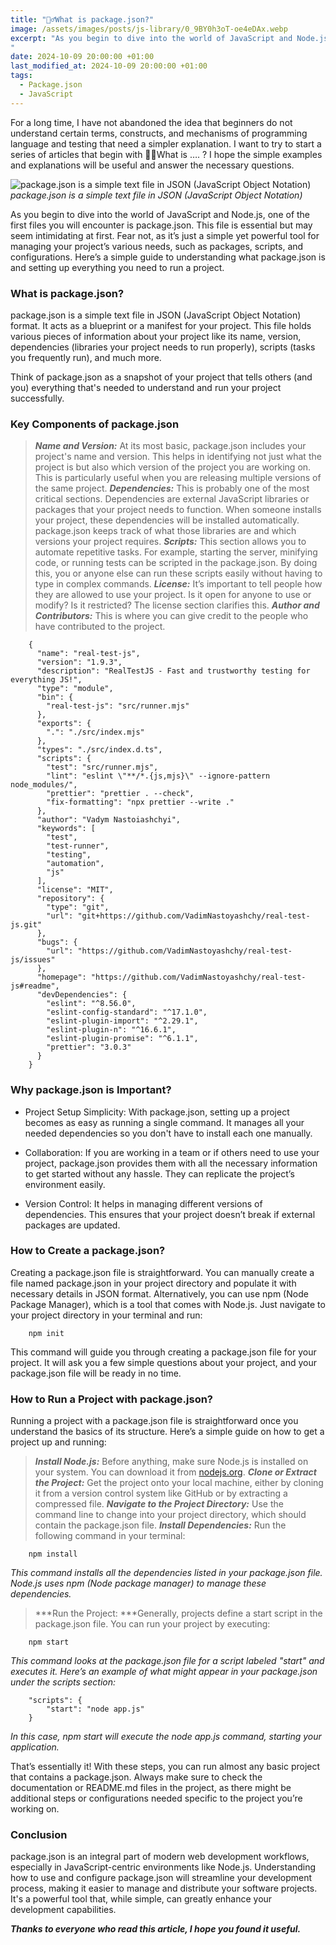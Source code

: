 ```yaml
---
title: "💁‍♂️What is package.json?"
image: /assets/images/posts/js-library/0_9BY0h3oT-oe4eDAx.webp
excerpt: "As you begin to dive into the world of JavaScript and Node.js, one of the first files you will encounter is package.json. This file is essential but may seem intimidating at first. Fear not, as it’s just a simple yet powerful tool for managing your project’s various needs, such as packages, scripts, and configurations. Here’s a simple guide to understanding what package.json is and setting up everything you need to run a project.
"
date: 2024-10-09 20:00:00 +01:00
last_modified_at: 2024-10-09 20:00:00 +01:00
tags:
  - Package.json
  - JavaScript
---
```


For a long time, I have not abandoned the idea that beginners do not understand certain terms, constructs, and mechanisms of programming language and testing that need a simpler explanation. I want to try to start a series of articles that begin with
 💁‍♂️What is …. ? 
I hope the simple examples and explanations will be useful and answer the necessary questions.

![package.json is a simple text file in JSON (JavaScript Object Notation)](https://cdn-images-1.medium.com/max/2240/1*uUGbYKSD0xjtrSbctRlZag.jpeg)*package.json is a simple text file in JSON (JavaScript Object Notation)*

As you begin to dive into the world of JavaScript and Node.js, one of the first files you will encounter is package.json. This file is essential but may seem intimidating at first. Fear not, as it’s just a simple yet powerful tool for managing your project’s various needs, such as packages, scripts, and configurations. Here’s a simple guide to understanding what package.json is and setting up everything you need to run a project.

### What is package.json?

package.json is a simple text file in JSON (JavaScript Object Notation) format. It acts as a blueprint or a manifest for your project. This file holds various pieces of information about your project like its name, version, dependencies (libraries your project needs to run properly), scripts (tasks you frequently run), and much more.

Think of package.json as a snapshot of your project that tells others (and you) everything that's needed to understand and run your project successfully.

### Key Components of package.json
> ***Name and Version:*** At its most basic, package.json includes your project's name and version. This helps in identifying not just what the project is but also which version of the project you are working on. This is particularly useful when you are releasing multiple versions of the same project.
> ***Dependencies:*** This is probably one of the most critical sections. Dependencies are external JavaScript libraries or packages that your project needs to function. When someone installs your project, these dependencies will be installed automatically. package.json keeps track of what those libraries are and which versions your project requires.
> ***Scripts:*** This section allows you to automate repetitive tasks. For example, starting the server, minifying code, or running tests can be scripted in the package.json. By doing this, you or anyone else can run these scripts easily without having to type in complex commands.
> ***License:*** It’s important to tell people how they are allowed to use your project. Is it open for anyone to use or modify? Is it restricted? The license section clarifies this.
> ***Author and Contributors:*** This is where you can give credit to the people who have contributed to the project.
```
    {
      "name": "real-test-js",
      "version": "1.9.3",
      "description": "RealTestJS - Fast and trustworthy testing for everything JS!",
      "type": "module",
      "bin": {
        "real-test-js": "src/runner.mjs"
      },
      "exports": {
        ".": "./src/index.mjs"
      },
      "types": "./src/index.d.ts",
      "scripts": {
        "test": "src/runner.mjs",
        "lint": "eslint \"**/*.{js,mjs}\" --ignore-pattern node_modules/",
        "prettier": "prettier . --check",
        "fix-formatting": "npx prettier --write ."
      },
      "author": "Vadym Nastoiashchyi",
      "keywords": [
        "test",
        "test-runner",
        "testing",
        "automation",
        "js"
      ],
      "license": "MIT",
      "repository": {
        "type": "git",
        "url": "git+https://github.com/VadimNastoyashchy/real-test-js.git"
      },
      "bugs": {
        "url": "https://github.com/VadimNastoyashchy/real-test-js/issues"
      },
      "homepage": "https://github.com/VadimNastoyashchy/real-test-js#readme",
      "devDependencies": {
        "eslint": "^8.56.0",
        "eslint-config-standard": "^17.1.0",
        "eslint-plugin-import": "^2.29.1",
        "eslint-plugin-n": "^16.6.1",
        "eslint-plugin-promise": "^6.1.1",
        "prettier": "3.0.3"
      }
    }
```
### Why package.json is Important?

* Project Setup Simplicity: With package.json, setting up a project becomes as easy as running a single command. It manages all your needed dependencies so you don't have to install each one manually.

* Collaboration: If you are working in a team or if others need to use your project, package.json provides them with all the necessary information to get started without any hassle. They can replicate the project’s environment easily.

* Version Control: It helps in managing different versions of dependencies. This ensures that your project doesn’t break if external packages are updated.

### How to Create a package.json?

Creating a package.json file is straightforward. You can manually create a file named package.json in your project directory and populate it with necessary details in JSON format. Alternatively, you can use npm (Node Package Manager), which is a tool that comes with Node.js. Just navigate to your project directory in your terminal and run:
```
    npm init
```
This command will guide you through creating a package.json file for your project. It will ask you a few simple questions about your project, and your package.json file will be ready in no time.

### How to Run a Project with package.json?

Running a project with a package.json file is straightforward once you understand the basics of its structure. Here’s a simple guide on how to get a project up and running:
> ***Install Node.js:*** Before anything, make sure Node.js is installed on your system. You can download it from [nodejs.org](https://nodejs.org/).
> ***Clone or Extract the Project:*** Get the project onto your local machine, either by cloning it from a version control system like GitHub or by extracting a compressed file.
> ***Navigate to the Project Directory:*** Use the command line to change into your project directory, which should contain the package.json file.
> ***Install Dependencies:*** Run the following command in your terminal:
```
    npm install
```
*This command installs all the dependencies listed in your package.json file. Node.js uses npm (Node package manager) to manage these dependencies.*
> ***Run the Project: ***Generally, projects define a start script in the package.json file. You can run your project by executing:
```
    npm start
```
*This command looks at the package.json file for a script labeled "start" and executes it. Here’s an example of what might appear in your package.json under the scripts section:*
```
    "scripts": {
        "start": "node app.js"
    }
```
*In this case, npm start will execute the node app.js command, starting your application.*

That’s essentially it! With these steps, you can run almost any basic project that contains a package.json. Always make sure to check the documentation or README.md files in the project, as there might be additional steps or configurations needed specific to the project you’re working on.

### Conclusion

package.json is an integral part of modern web development workflows, especially in JavaScript-centric environments like Node.js. Understanding how to use and configure package.json will streamline your development process, making it easier to manage and distribute your software projects. It's a powerful tool that, while simple, can greatly enhance your development capabilities.

***Thanks to everyone who read this article, I hope you found it useful.***